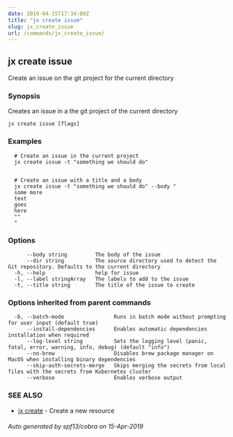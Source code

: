 ```yaml
---
date: 2019-04-15T17:34:09Z
title: "jx create issue"
slug: jx_create_issue
url: /commands/jx_create_issue/
---
```

## jx create issue

Create an issue on the git project for the current directory

### Synopsis

Creates an issue in a the git project of the current directory

```
jx create issue [flags]
```

### Examples

```
  # Create an issue in the current project
  jx create issue -t "something we should do"
  
  
  # Create an issue with a title and a body
  jx create issue -t "something we should do" --body "
  some more
  text
  goes
  here
  ""
  "
```

### Options

```
      --body string         The body of the issue
      --dir string          The source directory used to detect the Git repository. Defaults to the current directory
  -h, --help                help for issue
  -l, --label stringArray   The labels to add to the issue
  -t, --title string        The title of the issue to create
```

### Options inherited from parent commands

```
  -b, --batch-mode                Runs in batch mode without prompting for user input (default true)
      --install-dependencies      Enables automatic dependencies installation when required
      --log-level string          Sets the logging level (panic, fatal, error, warning, info, debug) (default "info")
      --no-brew                   Disables brew package manager on MacOS when installing binary dependencies
      --skip-auth-secrets-merge   Skips merging the secrets from local files with the secrets from Kubernetes cluster
      --verbose                   Enables verbose output
```

### SEE ALSO

* [jx create](/commands/jx_create/)	 - Create a new resource

###### Auto generated by spf13/cobra on 15-Apr-2019
